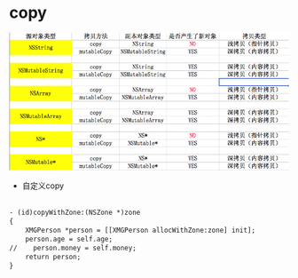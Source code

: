 # copy

![](../LibrarypPictures/RunNet/Snip20160627_9.png)

- 自定义copy

```objc

- (id)copyWithZone:(NSZone *)zone
{
    XMGPerson *person = [[XMGPerson allocWithZone:zone] init];
    person.age = self.age;
//    person.money = self.money;
    return person;
}

```
